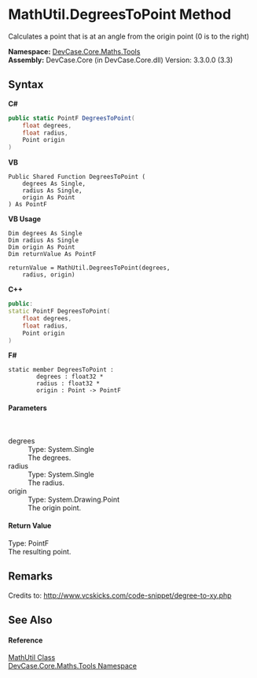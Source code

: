 # MathUtil.DegreesToPoint Method 
 

Calculates a point that is at an angle from the origin point (0 is to the right)

**Namespace:**&nbsp;<a href="N_DevCase_Core_Maths_Tools">DevCase.Core.Maths.Tools</a><br />**Assembly:**&nbsp;DevCase.Core (in DevCase.Core.dll) Version: 3.3.0.0 (3.3)

## Syntax

**C#**<br />
``` C#
public static PointF DegreesToPoint(
	float degrees,
	float radius,
	Point origin
)
```

**VB**<br />
``` VB
Public Shared Function DegreesToPoint ( 
	degrees As Single,
	radius As Single,
	origin As Point
) As PointF
```

**VB Usage**<br />
``` VB Usage
Dim degrees As Single
Dim radius As Single
Dim origin As Point
Dim returnValue As PointF

returnValue = MathUtil.DegreesToPoint(degrees, 
	radius, origin)
```

**C++**<br />
``` C++
public:
static PointF DegreesToPoint(
	float degrees, 
	float radius, 
	Point origin
)
```

**F#**<br />
``` F#
static member DegreesToPoint : 
        degrees : float32 * 
        radius : float32 * 
        origin : Point -> PointF 

```


#### Parameters
&nbsp;<dl><dt>degrees</dt><dd>Type: System.Single<br />The degrees.</dd><dt>radius</dt><dd>Type: System.Single<br />The radius.</dd><dt>origin</dt><dd>Type: System.Drawing.Point<br />The origin point.</dd></dl>

#### Return Value
Type: PointF<br />The resulting point.

## Remarks
Credits to: <a href="http://www.vcskicks.com/code-snippet/degree-to-xy.php" target="_blank">http://www.vcskicks.com/code-snippet/degree-to-xy.php</a>

## See Also


#### Reference
<a href="T_DevCase_Core_Maths_Tools_MathUtil">MathUtil Class</a><br /><a href="N_DevCase_Core_Maths_Tools">DevCase.Core.Maths.Tools Namespace</a><br />